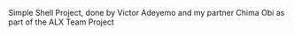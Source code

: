 Simple Shell Project, done by Victor Adeyemo and my partner Chima Obi as part of the ALX Team Project
